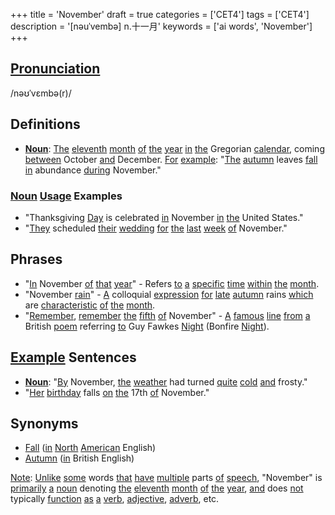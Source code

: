 +++
title = 'November'
draft = true
categories = ['CET4']
tags = ['CET4']
description = '[nəuˈvembə] n.十一月'
keywords = ['ai words', 'November']
+++

## [Pronunciation](/en/post/pronunciation/)
/nəʊˈvɛmbə(r)/

## Definitions
- **[Noun](/en/post/noun/)**: [The](/en/post/the/) [eleventh](/en/post/eleventh/) [month](/en/post/month/) [of](/en/post/of/) [the](/en/post/the/) [year](/en/post/year/) [in](/en/post/in/) [the](/en/post/the/) Gregorian [calendar](/en/post/calendar/), coming [between](/en/post/between/) October [and](/en/post/and/) December. [For](/en/post/for/) [example](/en/post/example/): "[The](/en/post/the/) [autumn](/en/post/autumn/) leaves [fall](/en/post/fall/) [in](/en/post/in/) abundance [during](/en/post/during/) November."

### [Noun](/en/post/noun/) [Usage](/en/post/usage/) Examples
- "Thanksgiving [Day](/en/post/day/) is celebrated [in](/en/post/in/) November [in](/en/post/in/) [the](/en/post/the/) United States."
- "[They](/en/post/they/) scheduled [their](/en/post/their/) [wedding](/en/post/wedding/) [for](/en/post/for/) [the](/en/post/the/) [last](/en/post/last/) [week](/en/post/week/) [of](/en/post/of/) November."

## Phrases
- "[In](/en/post/in/) November [of](/en/post/of/) [that](/en/post/that/) [year](/en/post/year/)" - Refers [to](/en/post/to/) [a](/en/post/a/) [specific](/en/post/specific/) [time](/en/post/time/) [within](/en/post/within/) [the](/en/post/the/) [month](/en/post/month/).
- "November [rain](/en/post/rain/)" - [A](/en/post/a/) colloquial [expression](/en/post/expression/) [for](/en/post/for/) [late](/en/post/late/) [autumn](/en/post/autumn/) rains [which](/en/post/which/) are [characteristic](/en/post/characteristic/) [of](/en/post/of/) [the](/en/post/the/) [month](/en/post/month/).
- "[Remember](/en/post/remember/), [remember](/en/post/remember/) [the](/en/post/the/) [fifth](/en/post/fifth/) [of](/en/post/of/) November" - [A](/en/post/a/) [famous](/en/post/famous/) [line](/en/post/line/) [from](/en/post/from/) [a](/en/post/a/) British [poem](/en/post/poem/) referring [to](/en/post/to/) Guy Fawkes [Night](/en/post/night/) (Bonfire [Night](/en/post/night/)).

## [Example](/en/post/example/) Sentences
- **[Noun](/en/post/noun/)**: "[By](/en/post/by/) November, [the](/en/post/the/) [weather](/en/post/weather/) had turned [quite](/en/post/quite/) [cold](/en/post/cold/) [and](/en/post/and/) frosty."
- "[Her](/en/post/her/) [birthday](/en/post/birthday/) falls [on](/en/post/on/) [the](/en/post/the/) 17th [of](/en/post/of/) November."

## Synonyms
- [Fall](/en/post/fall/) ([in](/en/post/in/) [North](/en/post/north/) [American](/en/post/american/) English)
- [Autumn](/en/post/autumn/) ([in](/en/post/in/) British English)
  
[Note](/en/post/note/): [Unlike](/en/post/unlike/) [some](/en/post/some/) words [that](/en/post/that/) [have](/en/post/have/) [multiple](/en/post/multiple/) parts [of](/en/post/of/) [speech](/en/post/speech/), "November" is [primarily](/en/post/primarily/) [a](/en/post/a/) [noun](/en/post/noun/) denoting [the](/en/post/the/) [eleventh](/en/post/eleventh/) [month](/en/post/month/) [of](/en/post/of/) [the](/en/post/the/) [year](/en/post/year/), [and](/en/post/and/) does [not](/en/post/not/) typically [function](/en/post/function/) [as](/en/post/as/) [a](/en/post/a/) [verb](/en/post/verb/), [adjective](/en/post/adjective/), [adverb](/en/post/adverb/), etc.
